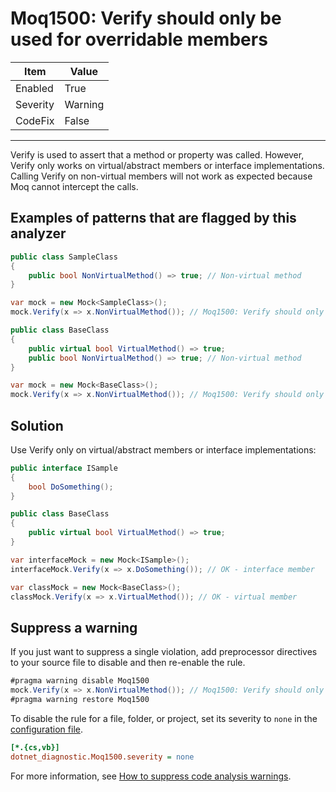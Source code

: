 # Moq1500: Verify should only be used for overridable members

| Item     | Value   |
| -------- | ------- |
| Enabled  | True    |
| Severity | Warning |
| CodeFix  | False   |
---

Verify is used to assert that a method or property was called. However, Verify only works on virtual/abstract members or interface implementations. Calling Verify on non-virtual members will not work as expected because Moq cannot intercept the calls.

## Examples of patterns that are flagged by this analyzer

```csharp
public class SampleClass
{
    public bool NonVirtualMethod() => true; // Non-virtual method
}

var mock = new Mock<SampleClass>();
mock.Verify(x => x.NonVirtualMethod()); // Moq1500: Verify should only be used for overridable members
```

```csharp
public class BaseClass
{
    public virtual bool VirtualMethod() => true;
    public bool NonVirtualMethod() => true; // Non-virtual method
}

var mock = new Mock<BaseClass>();
mock.Verify(x => x.NonVirtualMethod()); // Moq1500: Verify should only be used for overridable members
```

## Solution

Use Verify only on virtual/abstract members or interface implementations:

```csharp
public interface ISample
{
    bool DoSomething();
}

public class BaseClass
{
    public virtual bool VirtualMethod() => true;
}

var interfaceMock = new Mock<ISample>();
interfaceMock.Verify(x => x.DoSomething()); // OK - interface member

var classMock = new Mock<BaseClass>();
classMock.Verify(x => x.VirtualMethod()); // OK - virtual member
```

## Suppress a warning

If you just want to suppress a single violation, add preprocessor directives to
your source file to disable and then re-enable the rule.

```csharp
#pragma warning disable Moq1500
mock.Verify(x => x.NonVirtualMethod()); // Moq1500: Verify should only be used for overridable members
#pragma warning restore Moq1500
```

To disable the rule for a file, folder, or project, set its severity to `none`
in the
[configuration file](https://learn.microsoft.com/en-us/dotnet/fundamentals/code-analysis/configuration-files).

```ini
[*.{cs,vb}]
dotnet_diagnostic.Moq1500.severity = none
```

For more information, see
[How to suppress code analysis warnings](https://learn.microsoft.com/en-us/dotnet/fundamentals/code-analysis/suppress-warnings).